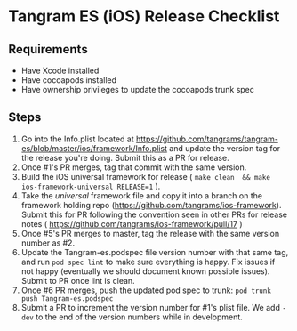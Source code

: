 # Tangram ES (iOS) Release Checklist

## Requirements
- Have Xcode installed
- Have cocoapods installed
- Have ownership privileges to update the cocoapods trunk spec

## Steps
1. Go into the Info.plist located at https://github.com/tangrams/tangram-es/blob/master/ios/framework/Info.plist and update the version tag for the release you're doing. Submit this as a PR for release.
2. Once #1's PR merges, tag that commit with the same version.
3. Build the iOS universal framework for release ( `make clean  && make ios-framework-universal RELEASE=1` ).
4. Take the *universal* framework file and copy it into a branch on the framework holding repo (https://github.com/tangrams/ios-framework). Submit this for PR following the convention seen in other PRs for release notes ( https://github.com/tangrams/ios-framework/pull/17 )
5. Once #5's PR merges to master, tag the release with the same version number as #2.
6. Update the Tangram-es.podspec file version number with that same tag, and run `pod spec lint` to make sure everything is happy. Fix issues if not happy (eventually we should document known possible issues). Submit to PR once lint is clean.
7. Once #6 PR merges, push the updated pod spec to trunk: `pod trunk push Tangram-es.podspec`
8. Submit a PR to increment the version number for #1's plist file. We add `-dev` to the end of the version numbers while in development.

